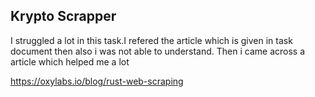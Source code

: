 ## Krypto Scrapper
I struggled a lot in this task.I refered the article which is given in  task document then also i was not able to understand. Then i came across a article
which helped me a lot

https://oxylabs.io/blog/rust-web-scraping
